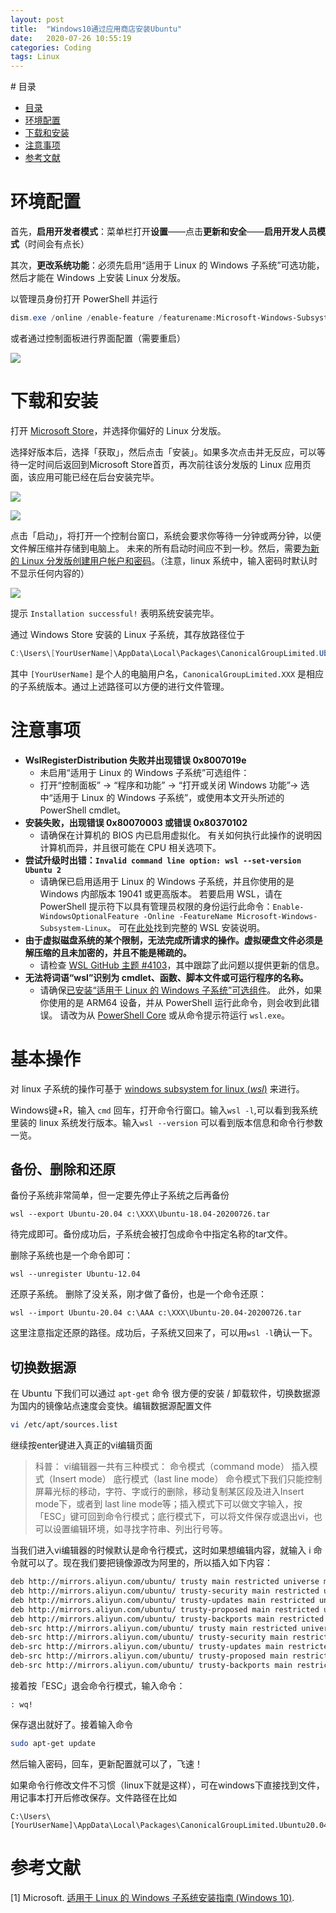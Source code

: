 ```yaml
---
layout: post
title:  "Windows10通过应用商店安装Ubuntu"
date:   2020-07-26 10:55:19
categories: Coding
tags: Linux
---
```


<head>
    <script src="https://cdn.mathjax.org/mathjax/latest/MathJax.js?config=TeX-AMS-MML_HTMLorMML" type="text/javascript"></script>
    <script type="text/x-mathjax-config">
        MathJax.Hub.Config({
            tex2jax: {
            skipTags: ['script', 'noscript', 'style', 'textarea', 'pre'],
            inlineMath: [['$','$']]
            }
        });
    </script>
</head>
# 目录

* [目录](#目录)
* [环境配置](#环境配置)
* [下载和安装](#下载和安装)
* [注意事项](#注意事项)
* [参考文献](#参考文献)

# 环境配置

首先，**启用开发者模式**：菜单栏打开**设置**——点击**更新和安全**——**启用开发人员模式**（时间会有点长）

其次，**更改系统功能**：必须先启用“适用于 Linux 的 Windows 子系统”可选功能，然后才能在 Windows 上安装 Linux 分发版。

以管理员身份打开 PowerShell 并运行

```powershell
dism.exe /online /enable-feature /featurename:Microsoft-Windows-Subsystem-Linux /all /norestart
```

或者通过控制面板进行界面配置（需要重启）

![](..\assets\img\postsimg\20200726\1.jpg)

# 下载和安装

打开 [Microsoft Store](https://aka.ms/wslstore)，并选择你偏好的 Linux 分发版。

选择好版本后，选择「获取」，然后点击「安装」。如果多次点击并无反应，可以等待一定时间后返回到Microsoft Store首页，再次前往该分发版的 Linux 应用页面，该应用可能已经在后台安装完毕。

![](..\assets\img\postsimg\20200726\2.jpg)

![](..\assets\img\postsimg\20200726\3.jpg)

点击「启动」，将打开一个控制台窗口，系统会要求你等待一分钟或两分钟，以便文件解压缩并存储到电脑上。 未来的所有启动时间应不到一秒。然后，需要[为新的 Linux 分发版创建用户帐户和密码](https://docs.microsoft.com/zh-cn/windows/wsl/user-support)。（注意，linux 系统中，输入密码时默认时不显示任何内容的）

![](..\assets\img\postsimg\20200726\4.jpg)

提示 `Installation successful!` 表明系统安装完毕。

通过 Windows Store 安装的 Linux 子系统，其存放路径位于

```powershell
C:\Users\[YourUserName]\AppData\Local\Packages\CanonicalGroupLimited.Ubuntu20.04onWindows_79rhkp1fndgsc\LocalState\rootfs
```

其中 `[YourUserName]` 是个人的电脑用户名，`CanonicalGroupLimited.XXX` 是相应的子系统版本。通过上述路径可以方便的进行文件管理。

# 注意事项

- **WslRegisterDistribution 失败并出现错误 0x8007019e**
  - 未启用“适用于 Linux 的 Windows 子系统”可选组件：
  - 打开“控制面板” -> “程序和功能” -> “打开或关闭 Windows 功能”-> 选中“适用于 Linux 的 Windows 子系统”，或使用本文开头所述的 PowerShell cmdlet。
- **安装失败，出现错误 0x80070003 或错误 0x80370102**
  - 请确保在计算机的 BIOS 内已启用虚拟化。 有关如何执行此操作的说明因计算机而异，并且很可能在 CPU 相关选项下。
- **尝试升级时出错：`Invalid command line option: wsl --set-version Ubuntu 2`**
  - 请确保已启用适用于 Linux 的 Windows 子系统，并且你使用的是 Windows 内部版本 19041 或更高版本。 若要启用 WSL，请在 PowerShell 提示符下以具有管理员权限的身份运行此命令：`Enable-WindowsOptionalFeature -Online -FeatureName Microsoft-Windows-Subsystem-Linux`。 可在[此处](https://docs.microsoft.com/zh-cn/windows/wsl/install-win10)找到完整的 WSL 安装说明。
- **由于虚拟磁盘系统的某个限制，无法完成所请求的操作。虚拟硬盘文件必须是解压缩的且未加密的，并且不能是稀疏的。**
  - 请检查 [WSL GitHub 主题 #4103](https://github.com/microsoft/WSL/issues/4103)，其中跟踪了此问题以提供更新的信息。
- **无法将词语“wsl”识别为 cmdlet、函数、脚本文件或可运行程序的名称。**
  - 请确保[已安装“适用于 Linux 的 Windows 子系统”可选组件](https://docs.microsoft.com/zh-cn/windows/wsl/install-win10#enable-the-virtual-machine-platform-optional-component)。 此外，如果你使用的是 ARM64 设备，并从 PowerShell 运行此命令，则会收到此错误。 请改为从 [PowerShell Core](https://docs.microsoft.com/zh-cn/powershell/scripting/install/installing-powershell-core-on-windows?view=powershell-6) 或从命令提示符运行 `wsl.exe`。

# 基本操作

对 linux 子系统的操作可基于 [windows subsystem for linux (*wsl*)](http://www.baidu.com/link?url=jRq5GQOKupZSX7p973mR5YQ0WwqNWa6Jupvwyo8OR5fHoLw3z_xTeI5O5eoguWLL) 来进行。

Windows键+R，输入 `cmd` 回车，打开命令行窗口。输入`wsl -l`,可以看到我系统里装的 linux 系统发行版本。输入`wsl --version` 可以看到版本信息和命令行参数一览。

## 备份、删除和还原

备份子系统非常简单，但一定要先停止子系统之后再备份

```shell
wsl --export Ubuntu-20.04 c:\XXX\Ubuntu-18.04-20200726.tar
```

待完成即可。备份成功后，子系统会被打包成命令中指定名称的tar文件。

删除子系统也是一个命令即可：

```shell
wsl --unregister Ubuntu-12.04
```

还原子系统。 删除了没关系，刚才做了备份，也是一个命令还原：

```shell
wsl --import Ubuntu-20.04 c:\AAA c:\XXX\Ubuntu-20.04-20200726.tar
```

这里注意指定还原的路径。成功后，子系统又回来了，可以用`wsl -l`确认一下。

## 切换数据源

在 Ubuntu 下我们可以通过 `apt-get` 命令 很方便的安装 / 卸载软件，切换数据源为国内的镜像站点速度会变快。编辑数据源配置文件

```bash
vi /etc/apt/sources.list
```

继续按enter键进入真正的vi编辑页面

> 科普：
> vi编辑器一共有三种模式： 命令模式（command mode） 插入模式（Insert mode） 底行模式（last line mode） 命令模式下我们只能控制屏幕光标的移动，字符、字或行的删除，移动复制某区段及进入Insert mode下，或者到 last line mode等；插入模式下可以做文字输入，按「ESC」键可回到命令行模式；底行模式下，可以将文件保存或退出vi，也可以设置编辑环境，如寻找字符串、列出行号等。

当我们进入vi编辑器的时候默认是命令行模式，这时如果想编辑内容，就输入 i 命令就可以了。现在我们要把镜像源改为阿里的，所以插入如下内容：

```bash
deb http://mirrors.aliyun.com/ubuntu/ trusty main restricted universe multiverse
deb http://mirrors.aliyun.com/ubuntu/ trusty-security main restricted universe multiverse
deb http://mirrors.aliyun.com/ubuntu/ trusty-updates main restricted universe multiverse
deb http://mirrors.aliyun.com/ubuntu/ trusty-proposed main restricted universe multiverse
deb http://mirrors.aliyun.com/ubuntu/ trusty-backports main restricted universe multiverse
deb-src http://mirrors.aliyun.com/ubuntu/ trusty main restricted universe multiverse
deb-src http://mirrors.aliyun.com/ubuntu/ trusty-security main restricted universe multiverse
deb-src http://mirrors.aliyun.com/ubuntu/ trusty-updates main restricted universe multiverse
deb-src http://mirrors.aliyun.com/ubuntu/ trusty-proposed main restricted universe multiverse
deb-src http://mirrors.aliyun.com/ubuntu/ trusty-backports main restricted universe multiverse
```


接着按「ESC」退会命令行模式，输入命令：

```
: wq!
```

保存退出就好了。接着输入命令

```bash
sudo apt-get update
```

然后输入密码，回车，更新配置就可以了，飞速！

如果命令行修改文件不习惯（linux下就是这样），可在windows下直接找到文件，用记事本打开后修改保存。文件路径在比如

```
C:\Users\[YourUserName]\AppData\Local\Packages\CanonicalGroupLimited.Ubuntu20.04onWindows_79rhkp1fndgsc\LocalState\rootfs\etc\apt
```

# 参考文献

<span id="ref1">[1]</span>  Microsoft. [适用于 Linux 的 Windows 子系统安装指南 (Windows 10)](https://docs.microsoft.com/zh-cn/windows/wsl/install-win10#install-your-linux-distribution-of-choice).

